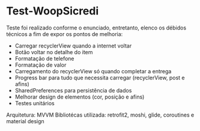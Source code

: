# Test-WoopSicredi

Teste foi realizado conforme o enunciado, entretanto, elenco os débidos técnicos a fim de expor os pontos de melhoria:

- Carregar recyclerView quando a internet voltar
- Botão voltar no detalhe do item
- Formatação de telefone
- Formatação de valor
- Carregamento do recyclerView só quando completar a entrega
- Progress bar para tudo que necessita carregar (recyclerView, post e afins)
- SharedPreferences para persistência de dados
- Melhorar design de elementos (cor, posição e afins)
- Testes unitários

Arquitetura: MVVM
Bibliotécas utilizada: retrofit2, moshi, glide, coroutines e material design
